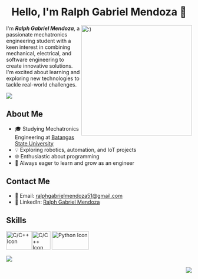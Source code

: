 <h1 align="center">Hello, I'm Ralph Gabriel Mendoza 👋</h1>
<img align="right" alt=":)" width="300" src="https://tenor.com/view/kirby-roblox-blender-kirb-man-face-gif-23759252.gif">

I'm <i><b>Ralph Gabriel Mendoza</i></b>, a passionate mechatronics engineering student with a keen interest in combining mechanical, electrical, and software engineering to create innovative solutions. I'm excited about learning and exploring new technologies to tackle real-world challenges.
<p align="left"> <img src="https://komarev.com/ghpvc/?username=ralphgrm&label=Profile%20views&color=0e75b6&style=flat"/></p>

<!-- About Me -->

## About Me  
- 🎓 Studying Mechatronics Engineering at [Batangas State University](https://batstate-u.edu.ph/)
- 💡 Exploring robotics, automation, and IoT projects
- 🌐 Enthusiastic about programming
- 🌱 Always eager to learn and grow as an engineer

<!-- Contact Information -->
## Contact Me
- 📧 Email: [ralphgabrielmendoza51@gmail.com](mailto:ralphgabrielmendoza51@gmail.com)
- 💼 LinkedIn: [Ralph Gabriel Mendoza](https://www.linkedin.com/in/ralph-gabriel-mendoza-305b7b28b/)

<!-- Skills -->
## Skills
<img src="https://encrypted-tbn0.gstatic.com/images?q=tbn:ANd9GcR15aruJgPmWw1GC-OVVZEX-8Qf-LeXH1bHXfqistB8Tw&s" alt="C/C++ Icon" width="70" height="50"><img src="https://upload.wikimedia.org/wikipedia/commons/thumb/1/18/ISO_C%2B%2B_Logo.svg/1200px-ISO_C%2B%2B_Logo.svg.png" alt="C/C++ Icon" width="50" height="50"> <img src="https://1000logos.net/wp-content/uploads/2020/08/Python-Logo-500x313.png" alt="Python Icon" width="100" height="50">
<p>&nbsp;<img align="left" src="https://github-readme-stats.vercel.app/api?username=nthnlgmz&show_icons=true&locale=en"/></p><p><img align="right" src="https://github-readme-stats.vercel.app/api/top-langs?username=nthnlgmz&show_icons=true&locale=en&layout=compact"/></p>
